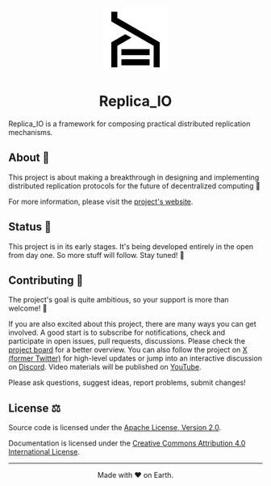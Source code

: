 <div align="center">
    <img src="doc/img/logo.png" alt="Logo" />
    <h1>Replica_IO</h1>
</div>

Replica_IO is a framework for composing practical distributed
replication mechanisms.

## About 👀

This project is about making a breakthrough in designing and
implementing distributed replication protocols for the future of
decentralized computing 🚀

For more information, please visit the [project's
website](https://replica-io.dev/).

## Status 🌱

This project is in its early stages. It's being developed entirely in
the open from day one. So more stuff will follow. Stay tuned! 📡

## Contributing 🙏

The project's goal is quite ambitious, so your support is more than
welcome! 🤗

If you are also excited about this project, there are many ways you
can get involved. A good start is to subscribe for notifications,
check and participate in open issues, pull requests, discussions.
Please check the [project board][project-board] for a better overview.
You can also follow the project on [X (former Twitter)][x-replica-io]
for high-level updates or jump into an interactive discussion on
[Discord][discord-replica-io]. Video materials will be published on
[YouTube][youtube-replica-io].

Please ask questions, suggest ideas, report problems, submit changes!

[project-board]: https://github.com/orgs/replica-io/projects/1
[x-replica-io]: https://x.com/Replica_IO
[discord-replica-io]: https://discord.gg/CzPfN75URD
[youtube-replica-io]: https://www.youtube.com/@Replica_IO

## License ⚖️

Source code is licensed under the [Apache License, Version
2.0](LICENSE).

Documentation is licensed under the [Creative Commons Attribution 4.0
International License][cc-40].

[cc-40]: http://creativecommons.org/licenses/by/4.0/

---

<div align="center">
    Made with ❤️ on Earth.
</div>
